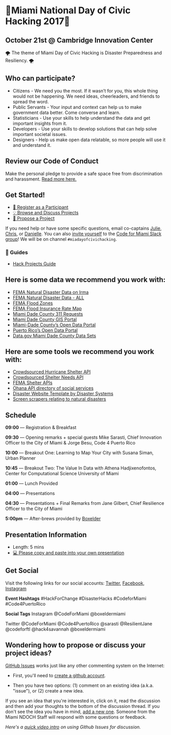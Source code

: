# 🌴Miami National Day of Civic Hacking 2017🌴 

## October 21st @ Cambridge Innovation Center
🌪  The theme of Miami Day of Civic Hacking is Disaster Preparedness and Resiliency. 🌪 

##  Who can participate?
* Citizens -
We need you the most. If it wasn’t for you, this whole thing would not be happening. We need ideas, cheerleaders, and friends to spread the word.
* Public Servants - 
Your input and context can help us to make government data better. Come converse and learn.
* Statisticians -
Use your skills to help understand the data and get important insights from it.
* Developers - 
Use your skills to develop solutions that can help solve important societal issues.
* Designers -
Help us make open data relatable, so more people will use it and understand it.

## Review our Code of Conduct 
Make the personal pledge to provide a safe space free from discrimination and harassment. [Read more here.](http://codefor.miami/code-of-conduct)

##  Get Started!

- [:rocket: Register as a Participant](https://eventbrite.com/e/miami-day-of-civic-hacking-tickets-36918522294)
- [:bulb: Browse and Discuss Projects](https://github.com/Code-for-Miami/miamidayofcivichacking/issues)
- [:star2: Propose a Project](https://github.com/Code-for-Miami/miamidayofcivichacking/issues/new)

If you need help or have some specific questions, email co-captains [Julie](mailto:juliekramer@codeforamerica.org), [Chris](mailto:cyberstrike@gmail.com), or [Danielle](mailto:dungermann@codeforamerica.org). You can also [invite yourself](http://cfm-invite.herokuapp.com) to the [Code for Miami Slack group](http://codeformiami.slack.com)! We will be on channel `#miadayofcivichacking`.

### :book: Guides

* [Hack Projects Guide](https://github.com/Code-for-Miami/miamidayofcivichacking/blob/master/Hack.md)

## Here is some data we recommend you work with:

 * [FEMA Natural Disaster Data on Irma](https://data.femadata.com/NationalDisasters/HurricaneIrma//)
 * [FEMA Natural Disaster Data - ALL](https://data.femadata.com/NationalDisasters)
 * [FEMA Flood Zones](http://gis-mdc.opendata.arcgis.com/datasets/1dcbc031b2744d8d97f7b181f56411f5_0)
 * [FEMA Flood Insurance Rate Map](http://gis-mdc.opendata.arcgis.com/datasets/ed5eaa2582e045029b10f5fbc380377a_1)
 * [Miami Dade County 311 Requests](https://opendata.miamidade.gov/311/311-Service-Requests-Miami-Dade-County/dj6j-qg5t/data)
 * [Miami Dade County GIS Portal](http://gis-mdc.opendata.arcgis.com/)
 * [Miami-Dade County’s Open Data Portal](https://opendata.miamidade.gov/)
 * [Puerto Rico’s Open Data Portal](https://data.pr.gov/)
 * [Data.gov Miami Dade County Data Sets](https://catalog.data.gov/dataset?q=&sort=views_recent+desc&as_sfid=AAAAAAWZxwFB1-FvIBho016i-VJrkVBW4xVkWzCMLPHFErc6sl0ivOnUOmFz2VO2grxhusYnj-xlnW2fo2GsuMje6gLsPUCu8rB1ORfO9UTBw2Txu0HPqEl_JeHxcFCupTe0ACw%3D&as_fid=bc5872e3aefa1c9ac11f12c28d457d0853b37b1d&ext_location=Miami-Dade+County%2C+Florida&ext_bbox=-80.8762%2C25.1523%2C-80.1278%2C25.9847&ext_prev_extent=)

 ## Here are some tools we recommend you work with:
 
 * [Crowdsourced Hurricane Shelter API](https://irma-api.herokuapp.com/)
 * [Crowdsourced Shelter Needs API](https://irma-api.herokuapp.com/needs/)
 * [FEMA Shelter APIs](https://gis.fema.gov/arcgis/rest/services/NSS/OpenShelters/MapServer)
 * [Ohana API directory of social services](https://github.com/codeforamerica/ohana-api)
 * [Disaster Website Template by Disaster Systems](https://disastersystems.org/)
 * [Screen scrapers relating to natural disasters](https://github.com/simonw/irma-scrapers)
 
 

## Schedule

**09:00** — Registration & Breakfast

**09:30** — Opening remarks + special guests Mike Sarasti, Chief Innovation Officer to the City of Miami & Jorge Besu, Code 4 Puerto Rico

**10:00** — Breakout One: Learning to Map Your City with Susana Siman, Urban Planner

**10:45** — Breakout Two: The Value In Data with Athena Hadjixenofontos, Center for Computational Science University of Miami 

**01:00** — Lunch Provided

**04:00** — Presentations

**04:30** — Presentations + Final Remarks from Jane Gilbert, Chief Resilience Officer to the City of Miami

**5:00pm** — After-brews provided by [Boxelder](http://www.bxldr.com/)


## Presentation Information

- Length: 5 mins
- [:computer: Please copy and paste into your own presentation](https://docs.google.com/presentation/d/1IKsq7ibQmzMiYRsv_AFuXrhgaLqNDfM-bFfxpRSY-aE/edit?usp=sharing)

## Get Social
Visit the following links for our social accounts: [Twitter](https://www.twitter.com/CodeForMiami/), [Facebook](https://www.facebook.com/CodeForMiami/), [Instagram](instagram.com/codeformiami/)

**Event Hashtags**
#HackForChange #DisasterHacks
#CodeforMiami #Code4PuertoRico

**Social Tags**
Instagram
@CodeForMiami
@boxeldermiami

Twitter
@CodeForMiami
@Code4PuertoRico
@sarasti
@ResilientJane
@codeforftl
@hack4savannah
@boxeldermiami

## Wondering how to propose or discuss your project ideas?

[GitHub Issues](https://guides.github.com/features/issues/) works just like any other commenting system on the Internet:


- First, you'll need to [create a github account](https://github.com/join).

- Then you have two options: (1) comment on an existing idea (a.k.a. "issue"), or (2) create a new idea.

If you see an idea that you're interested in, click on it, read the discussion and then add your thoughts to the bottom of the discussion thread. If you don't see the idea you have in mind, [add a new one](https://github.com/miami-ndoch/2016-project-proposals/issues/new). Someone from the Miami NDOCH Staff will respond with some questions or feedback.

*Here's a [quick video intro](https://www.youtube.com/watch?v=KlrJVSJRUN4) on using Github Issues for discussion.*
